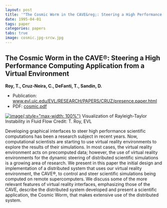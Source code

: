 ```yaml
---
layout: post
title: '"The Cosmic Worm in the CAVE&reg;: Steering a High Performance Computing Application from a Virtual Environment"'
date: 1995-04-01
tags: paper
categories: papers
tabs: true
image: cosmic.jpg-srcw.jpg
---
```


## The Cosmic Worm in the CAVE&reg;: Steering a High Performance Computing Application from a Virtual Environment
**Roy, T., Cruz-Neira, C., DeFanti, T., Sandin, D.**
- Publication: www.evl.uic.edu/EVL/RESEARCH/PAPERS/CRUZ/presence.paper.html
- PDF: [cosmic.pdf](/documents/cosmic.pdf)


[![image](https://www.evl.uic.edu/output/originals/cosmic.jpg-srcw.jpg){:style="max-width: 100%"}](https://www.evl.uic.edu/output/originals/cosmic.jpg-srcw.jpg)
Visualization of Rayleigh-Taylor Instability in Fluid Flow
Credit: T. Roy, EVL

Developing graphical interfaces to steer high performance scientific computations has been a research subject in recent years. Now, computational scientists are starting to use virtual reality environments to explore the results of their simulations. In most cases, the virtual reality environment acts on precomputed data; however, the use of virtual reality environments for the dynamic steering of distributed scientific simulations is a growing area of research. We present in this paper the initial design and implementation of a distributed system that uses our virtual reality environment, the CAVE&reg;, to control and steer scientific simulations being computed on remote supercomputers. We discuss some of the more relevant features of virtual reality interfaces, emphasizing those of the CAVE, describe the distributed system developed and present a scientific application, the Cosmic Worm, that makes extensive use of the distributed system.
